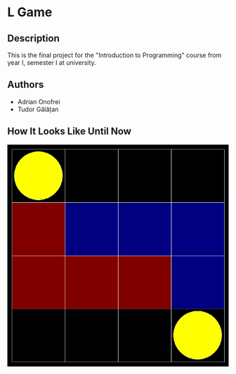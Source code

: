 # L Game

## Description
This is the final project for the "Introduction to Programming" course from year I, semester I at university.

## Authors
- Adrian Onofrei
- Tudor Gălățan

## How It Looks Like Until Now
![A screenshot of the game](Playground.png)